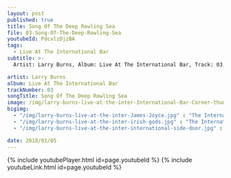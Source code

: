 ```yaml
---
layout: post
published: true
title: Song Of The Deep Rowling Sea
file: 03-Song-Of-The-Deep-Rowling-Sea
youtubeId: PdcxlzDjzBA
tags:
  - Live At The International Bar
subtitle: >-
  Artist: Larry Burns, Album: Live At The International Bar, Track: 03, Title: Song Of The Deep Rowling Sea

artist: Larry Burns
album: Live At The International Bar
trackNumber: 03
songTitle: Song Of The Deep Rowling Sea
image: /img/larry-burns-live-at-the-inter-International-Bar-Corner-thum.jpg
bigimg:
  - "/img/larry-burns-live-at-the-inter-James-Joyce.jpg" : "The International Bar https://www.facebook.com/internationalbardublin/"
  - "/img/larry-burns-live-at-the-inter-irish-gods.jpg" : "The International Bar https://www.facebook.com/internationalbardublin/"
  - "/img/larry-burns-live-at-the-inter-international-side-door.jpg" : "The International Bar https://www.facebook.com/internationalbardublin/"

date: 2018/01/05
---
```

{% include youtubePlayer.html id=page.youtubeId %}
{% include youtubeLink.html id=page.youtubeId %}
